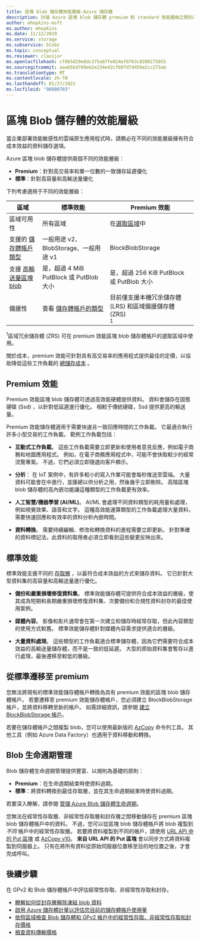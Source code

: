 ```yaml
---
title: 區塊 blob 儲存體效能層級-Azure 儲存體
description: 討論 Azure 區塊 blob 儲存體 premium 和 standard 效能層級之間的差異。
author: mhopkins-msft
ms.author: mhopkins
ms.date: 11/12/2019
ms.service: storage
ms.subservice: blobs
ms.topic: conceptual
ms.reviewer: clausjor
ms.openlocfilehash: cf0b5d29e0dc375a07fe024ef0763c8200275055
ms.sourcegitcommit: aaa65bd769eb2e234e42cfb07d7d459a2cc273ab
ms.translationtype: MT
ms.contentlocale: zh-TW
ms.lasthandoff: 01/27/2021
ms.locfileid: "98880703"
---
```

# <a name="performance-tiers-for-block-blob-storage"></a>區塊 Blob 儲存體的效能層級

當企業部署效能敏感性的雲端原生應用程式時，請務必在不同的效能層級擁有符合成本效益的資料儲存選項。

Azure 區塊 blob 儲存體提供兩個不同的效能層級：

- **Premium**：針對高交易率和單一位數的一致儲存延遲優化
- **標準**：針對高容量和高輸送量優化

下列考慮適用于不同的效能層級：

| 區域 |標準效能  |Premium 效能  |
|---------|---------|---------|
|區域可用性     |   所有區域      | 在[選取區域](https://azure.microsoft.com/global-infrastructure/services/?products=storage)中       |
|支援的 [儲存體帳戶類型](../common/storage-account-overview.md#types-of-storage-accounts)     |     一般用途 v2、BlobStorage、一般用途 v1    |    BlockBlobStorage     |
|支援 [高輸送量區塊 blob](https://azure.microsoft.com/blog/high-throughput-with-azure-blob-storage/)     |    是，超過 4 MiB PutBlock 或 PutBlob 大小     |    是，超過 256 KiB PutBlock 或 PutBlob 大小    |
|備援性     |     查看 [儲存體帳戶的類型](../common/storage-account-overview.md#types-of-storage-accounts)   |  目前僅支援本機冗余儲存體 (LRS) 和區域備援儲存體 (ZRS) <div role="complementary" aria-labelledby="zone-redundant-storage"><sup>1</sup></div>     |

<div id="zone-redundant-storage"><sup>1</sup>區域冗余儲存體 (ZRS) 可在 premium 效能區塊 blob 儲存體帳戶的選取區域中使用。</div>

關於成本，premium 效能可針對具有高交易率的應用程式提供最佳的定價，以協助降低這些工作負載的 [總儲存成本](https://azure.microsoft.com/blog/reducing-overall-storage-costs-with-azure-premium-blob-storage/) 。

## <a name="premium-performance"></a>Premium 效能

Premium 效能區塊 blob 儲存體可透過高效能硬體提供資料。 資料會儲存在固態硬碟 (Ssd) ，以針對低延遲進行優化。 相較于傳統硬碟，Ssd 提供更高的輸送量。

Premium 效能儲存體適用于需要快速且一致回應時間的工作負載。 它最適合執行許多小型交易的工作負載。 範例工作負載包括：

- **互動式工作負載**。 這些工作負載需要立即更新和使用者意見反應，例如電子商務和地圖應用程式。 例如，在電子商務應用程式中，可能不會快取較少的經常流覽專案。 不過，它們必須立即隨選向客戶顯示。

- **分析**： 在 IoT 案例中，有許多較小的寫入作業可能會每秒推送至雲端。 大量資料可能會在中進行，並匯總以供分析之用，然後幾乎立即刪除。 高階區塊 blob 儲存體的高內嵌功能讓這種類型的工作負載更有效率。

- **人工智慧/機器學習 (AI/ML)**。 AI/ML 會處理不同資料類型的耗用量和處理，例如視覺效果、語音和文字。 這種高效能運算類型的工作負載處理大量資料，需要快速回應和有效率的資料分析內嵌時間。

- **資料轉換**。 需要持續編輯、修改和轉換資料的進程需要立即更新。 針對準確的資料標記法，此資料的取用者必須立即看到這些變更反映出來。

## <a name="standard-performance"></a>標準效能

標準效能支援不同的 [存取層](storage-blob-storage-tiers.md) ，以最符合成本效益的方式來儲存資料。 它已針對大型資料集的高容量和高輸送量進行優化。

- **備份和嚴重損壞修復資料集**。 標準效能儲存體可提供符合成本效益的層級，使其成為短期和長期嚴重損壞修復資料集、次要備份和合規性資料封存的最佳使用案例。

- **媒體內容**。 影像和影片通常會在第一次建立和儲存時經常存取，但此內容類型的使用方式較舊。 標準效能儲存體針對媒體內容需求提供適合的層級。 

- **大量資料處理**。 這些類型的工作負載適合標準儲存體，因為它們需要符合成本效益的高輸送量儲存體，而不是一致的低延遲。 大型的原始資料集會暫存以進行處理，最後遷移至較低的層級。

## <a name="migrate-from-standard-to-premium"></a>從標準遷移至 premium

您無法將現有的標準效能儲存體帳戶轉換為具有 premium 效能的區塊 blob 儲存體帳戶。 若要遷移至 premium 效能儲存體帳戶，您必須建立 BlockBlobStorage 帳戶，並將資料移轉至新的帳戶。 如需詳細資訊，請參閱 [建立 BlockBlobStorage 帳戶](storage-blob-create-account-block-blob.md)。

若要在儲存體帳戶之間複製 blob，您可以使用最新版的 [AzCopy](../common/storage-use-azcopy-v10.md#transfer-data) 命令列工具。 其他工具（例如 Azure Data Factory）也適用于資料移動和轉換。

## <a name="blob-lifecycle-management"></a>Blob 生命週期管理

Blob 儲存體生命週期管理提供豐富、以規則為基礎的原則：

- **Premium**：在生命週期結束時使資料過期。
- **標準**：將資料轉換到最佳存取層，並在其生命週期結束時使資料過期。

若要深入瞭解，請參閱 [管理 Azure Blob 儲存體生命週期](storage-lifecycle-management-concepts.md)。

您無法在經常性存取層、非經常性存取層和封存層之間移動儲存在 premium 區塊 blob 儲存體帳戶中的資料。 不過，您可以從區塊 blob 儲存體帳戶將 blob 複製到 *不同* 帳戶中的經常性存取層。 若要將資料複製到不同的帳戶，請使用 [URL API 中的 Put 區塊](/rest/api/storageservices/put-block-from-url) 或 [AzCopy v10](../common/storage-use-azcopy-v10.md)。 **來自 URL API 的 Put 區塊** 會以同步方式將資料複製到伺服器上。 只有在將所有資料從原始伺服器位置移至目的地位置之後，才會完成呼叫。

## <a name="next-steps"></a>後續步驟

在 GPv2 和 Blob 儲存體帳戶中評估經常性存取、非經常性存取和封存。

- [瞭解如何從封存層解除凍結 blob 資料](storage-blob-rehydration.md)
- [啟用 Azure 儲存體計量以評估您目前的儲存體帳戶使用量](./monitor-blob-storage.md)
- [依照區域檢查 Blob 儲存體和 GPv2 帳戶中的經常性存取、非經常性存取和封存價格](https://azure.microsoft.com/pricing/details/storage/)
- [檢查資料傳輸價格](https://azure.microsoft.com/pricing/details/data-transfers/)
